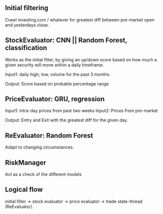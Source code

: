 
## Initial filtering
Crawl investing.com / whatever for greatest diff between pre-market open and yesterdays close.

## StockEvaluator: CNN || Random Forest, classification
Works as the initial filter, by giving an up/down score based on how much a given security will move
within a daily timeframe.

Input1: daily high, low, volume for the past 3 months.

Output: Score based on probable percentage range

## PriceEvaluator: GRU, regression

Input1: intra-day prices from past two weeks
Input2: Prices from pre-market

Output: Entry and Exit with the greatest diff for the given day. 

## ReEvaluator: Random Forest
Adapt to changing circumstances.

## RiskManager
Act as a check of the different models


## Logical flow
initial filter -> stock evaluator -> price evaluator -> trade state-thread (ReEvaluator).